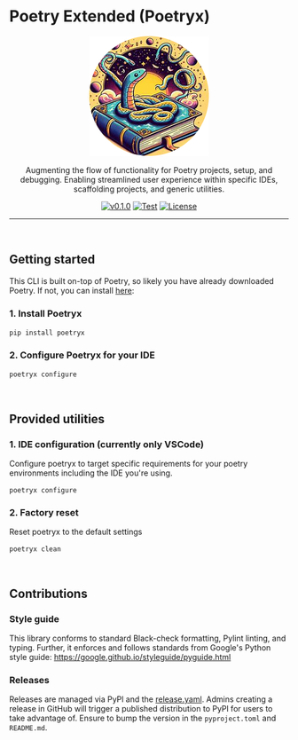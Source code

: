 # Poetry Extended (Poetryx)

<p align="center">
  <img src="https://raw.githubusercontent.com/nachatz/poetryx/master/docs/img/poetryx.jpg">
</p>

<p align="center">
Augmenting the flow of functionality for Poetry projects, setup, and debugging. Enabling streamlined user experience within specific IDEs, scaffolding projects, and generic utilities.
</p>

<div align="center">

[![v0.1.0](https://img.shields.io/badge/version-v0.0.1-blue.svg)](https://github.com/nachatz/poetryx)
[![Test](https://github.com/nachatz/poetryx/actions/workflows/validate.yaml/badge.svg)](https://github.com/nachatz/poetryx/actions/workflows/validate.yaml)
[![License](https://img.shields.io/badge/license-Apache%202-brightgreen.svg)](https://github.com/nachatz/poetryx/blob/master/LICENSE.txt)

</div>

---

&nbsp; 
## Getting started

This CLI is built on-top of Poetry, so likely you have already downloaded Poetry. If not, you can install [here](https://python-poetry.org/docs/):

### 1. Install Poetryx

```shell 
pip install poetryx
```
### 2. Configure Poetryx for your IDE

```shell
poetryx configure
```

&nbsp; 
## Provided utilities 

### 1. IDE configuration (**currently only VSCode**)
Configure poetryx to target specific requirements for your poetry environments including the IDE you're using.
```shell
poetryx configure
```

### 2. Factory reset
Reset poetryx to the default settings
```shell
poetryx clean
```

&nbsp;
## Contributions

### Style guide

This library conforms to standard Black-check formatting, Pylint linting, and typing. Further, it enforces and follows standards from Google's Python style guide: https://google.github.io/styleguide/pyguide.html

### Releases

Releases are managed via PyPl and the [release.yaml](.github/workflows/release.yaml). Admins creating a release in GitHub will trigger a published distribution to PyPl for users to take advantage of. Ensure to bump the version in the `pyproject.toml` and `README.md`.